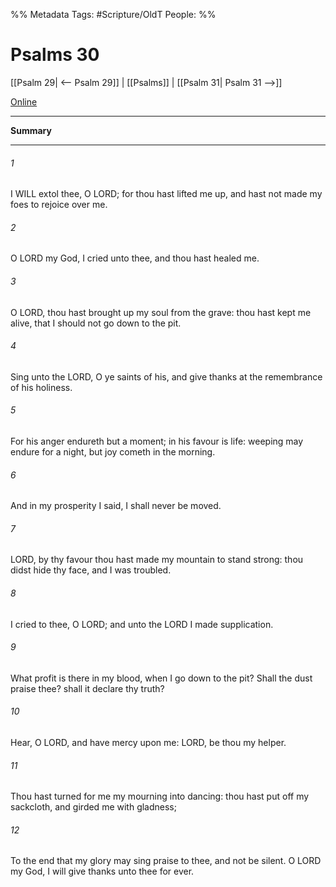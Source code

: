 

%% Metadata
Tags: #Scripture/OldT
People: 
%%
# Psalms 30
[[Psalm 29| <-- Psalm 29]] | [[Psalms]] | [[Psalm 31| Psalm 31 -->]]

[Online](https://churchofjesuschrist.org/study/scriptures/ot/ps/30?lang=eng)

---
__Summary__



---

###### 1
I WILL extol thee, O LORD; for thou hast lifted me up, and hast not made my foes to rejoice over me.
###### 2
O LORD my God, I cried unto thee, and thou hast healed me.
###### 3
O LORD, thou hast brought up my soul from the grave: thou hast kept me alive, that I should not go down to the pit.
###### 4
Sing unto the LORD, O ye saints of his, and give thanks at the remembrance of his holiness.
###### 5
For his anger endureth but a moment; in his favour is life: weeping may endure for a night, but joy cometh in the morning.
###### 6
And in my prosperity I said, I shall never be moved.
###### 7
LORD, by thy favour thou hast made my mountain to stand strong: thou didst hide thy face, and I was troubled.
###### 8
I cried to thee, O LORD; and unto the LORD I made supplication.
###### 9
What profit is there in my blood, when I go down to the pit?  Shall the dust praise thee?  shall it declare thy truth?
###### 10
Hear, O LORD, and have mercy upon me: LORD, be thou my helper.
###### 11
Thou hast turned for me my mourning into dancing: thou hast put off my sackcloth, and girded me with gladness;
###### 12
To the end that my glory may sing praise to thee, and not be silent.  O LORD my God, I will give thanks unto thee for ever.




